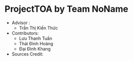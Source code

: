 # ProjectTOA by Team NoName

- Advisor :
  - Trần Thị Kiến Thức
- Contributors:
  - Lưu Thanh Tuấn
  - Thái Đình Hoàng
  - Đại Đình Khang
- Sources Credit:
